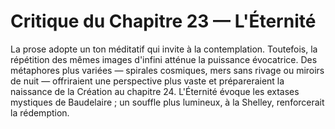 # Critique du Chapitre 23 — L'Éternité
La prose adopte un ton méditatif qui invite à la contemplation. Toutefois, la répétition des mêmes images d'infini atténue la puissance évocatrice. Des métaphores plus variées — spirales cosmiques, mers sans rivage ou miroirs de nuit — offriraient une perspective plus vaste et prépareraient la naissance de la Création au chapitre 24.
L'Éternité évoque les extases mystiques de Baudelaire ; un souffle plus lumineux, à la Shelley, renforcerait la rédemption.
